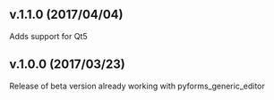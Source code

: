 ## v.1.1.0 (2017/04/04)
Adds support for Qt5

## v.1.0.0 (2017/03/23)
Release of beta version already working with pyforms_generic_editor

